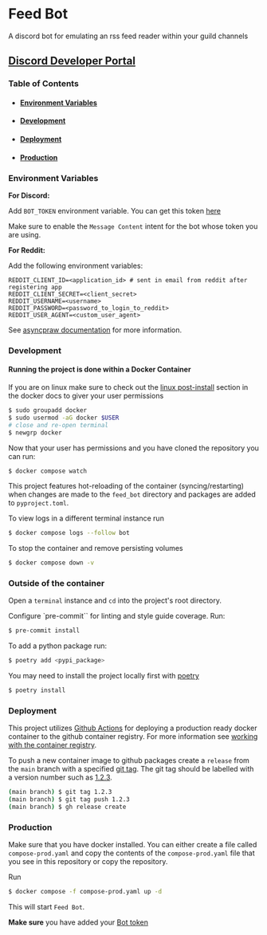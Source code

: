 # Feed Bot

A discord bot for emulating an rss feed reader within your guild channels

[Discord Developer Portal](https://discord.com/developers/applications)
---
### Table of Contents
- #### [Environment Variables](#environment-variables)
- #### [Development](#development)
- #### [Deployment](#deployment)
- #### [Production](#production)

### Environment Variables
**For Discord:**

Add `BOT_TOKEN` environment variable. You can get this token [here](https://discord.com/developers/applications/1198387310014767104/information)

Make sure to enable the `Message Content` intent for the bot whose token you are using.

**For Reddit:**

Add the following environment variables:
```env
REDDIT_CLIENT_ID=<application_id> # sent in email from reddit after registering app
REDDIT_CLIENT_SECRET=<client_secret>
REDDIT_USERNAME=<username>
REDDIT_PASSWORD=<password_to_login_to_reddit>
REDDIT_USER_AGENT=<custom_user_agent>
```

See [asyncpraw documentation](https://asyncpraw.readthedocs.io/en/latest/getting_started/authentication.html) for more information.

### Development

#### Running the project is done within a Docker Container
If you are on linux make sure to check out the [linux post-install](https://docs.docker.com/engine/install/linux-postinstall/) section in the docker docs to giver your user permissions

```bash
$ sudo groupadd docker
$ sudo usermod -aG docker $USER
# close and re-open terminal
$ newgrp docker
```
Now that your user has permissions and you have cloned the repository you can run:

```bash
$ docker compose watch
```

This project features hot-reloading of the container (syncing/restarting) when changes are made to the `feed_bot` directory and packages are added to `pyproject.toml`.

To view logs in a different terminal instance run
```bash
$ docker compose logs --follow bot
```

To stop the container and remove persisting volumes
```bash
$ docker compose down -v
```

### Outside of the container

Open a `terminal` instance and `cd` into the project's root directory.

Configure `pre-commit`` for linting and style guide coverage. Run:
```bash
$ pre-commit install
```

To add a python package run:
```bash
$ poetry add <pypi_package>
```

You may need to install the project locally first with [poetry](https://python-poetry.org/)
```bash
$ poetry install
```

### Deployment
This project utilizes [Github Actions](https://docs.github.com/en/packages/managing-github-packages-using-github-actions-workflows/publishing-and-installing-a-package-with-github-actions#publishing-a-package-using-an-action) for deploying a production ready docker container to the github container registry. For more information see [working with the container registry](https://docs.github.com/en/packages/working-with-a-github-packages-registry/working-with-the-container-registry).

To push a new container image to github packages create a `release` from the `main` branch with a specified [git tag](https://git-scm.com/book/en/v2/Git-Basics-Tagging). The git tag should be labelled with a version number such as [1.2.3](https://github.com/docker/metadata-action?tab=readme-ov-file#tags-input).

```bash
(main branch) $ git tag 1.2.3
(main branch) $ git tag push 1.2.3
(main branch) $ gh release create
```

### Production

Make sure that you have docker installed. You can either create a file called `compose-prod.yaml` and copy the contents of the `compose-prod.yaml` file that you see in this repository or copy the repository.

Run
```bash
$ docker compose -f compose-prod.yaml up -d
```
This will start `Feed Bot`.

**Make sure** you have added your [Bot token](#environment-variables)

